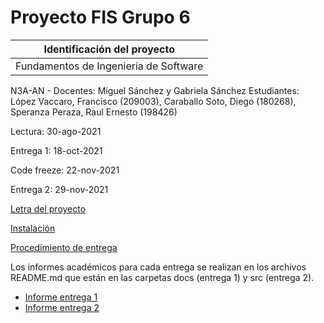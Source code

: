 # Proyecto FIS Grupo 6

| Identificación del proyecto
|-----------
| Fundamentos de Ingeniería de Software
N3A-AN - Docentes: Miguel Sánchez y Gabriela Sánchez
Estudiantes: López Vaccaro, Francisco  (209003), Caraballo Soto, Diego  (180268), Speranza Peraza, Raul Ernesto (198426)

Lectura: 30-ago-2021

Entrega 1: 18-oct-2021

Code freeze: 22-nov-2021

Entrega 2: 29-nov-2021

[Letra del proyecto](letra.md)

[Instalación](install.md)

[Procedimiento de entrega](proc_entrega.md)

Los informes académicos para cada entrega se realizan en los archivos README.md que están en las carpetas docs (entrega 1) y src (entrega 2).
* [Informe entrega 1](docs/README.md)
* [Informe entrega 2](src/README.md)
